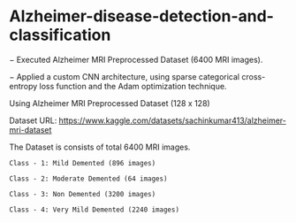# Alzheimer-disease-detection-and-classification

− Executed Alzheimer MRI Preprocessed Dataset (6400 MRI images).

− Applied a custom CNN architecture, using sparse categorical cross-entropy loss function and the Adam optimization technique.

Using Alzheimer MRI Preprocessed Dataset (128 x 128)

Dataset URL: https://www.kaggle.com/datasets/sachinkumar413/alzheimer-mri-dataset

The Dataset is consists of total 6400 MRI images.
    
    Class - 1: Mild Demented (896 images)
    
    Class - 2: Moderate Demented (64 images)
    
    Class - 3: Non Demented (3200 images)
    
    Class - 4: Very Mild Demented (2240 images)
